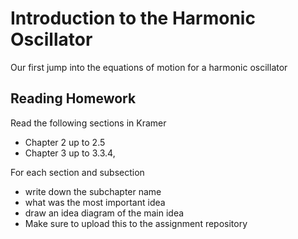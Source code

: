 # Introduction to the Harmonic Oscillator

Our first jump into the equations of motion for a harmonic oscillator

## Reading Homework 

Read the following sections in Kramer
* Chapter 2 up to 2.5
* Chapter 3 up to 3.3.4, 

For each section and subsection
* write down the subchapter name
* what was the most important idea
* draw an idea diagram of the main idea
* Make sure to upload this to the assignment repository
